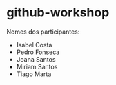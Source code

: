 # github-workshop

Nomes dos participantes:

-   Isabel Costa
-   Pedro Fonseca
-   Joana Santos
-   Miriam Santos
-   Tiago Marta
